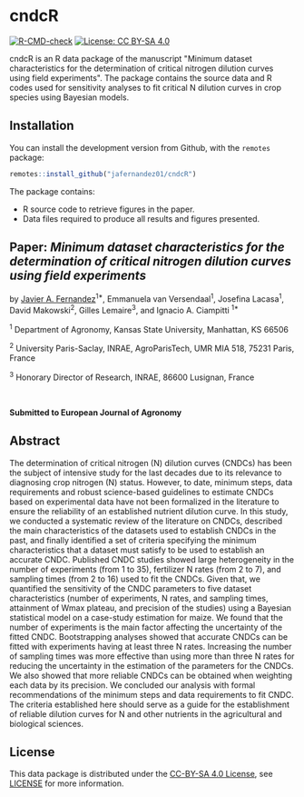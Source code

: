 # cndcR

[![R-CMD-check](https://github.com/jafernandez01/cndcR/actions/workflows/r.yaml/badge.svg?branch=main)](https://github.com/jafernandez01/cndcR/actions/workflows/r.yaml)
[![License: CC BY-SA 4.0](https://img.shields.io/badge/License-CC_BY--SA_4.0-red.svg)](https://github.com/jafernandez01/cndcR/blob/main/LICENSE.md)

cndcR is an R data package of the manuscript "Minimum dataset characteristics for the determination of critical nitrogen dilution curves using field experiments". The package contains the source data and R codes used for sensitivity analyses to fit critical N dilution curves in crop species using Bayesian models.

## Installation

You can install the development version from Github, with the `remotes` package:

```r
remotes::install_github("jafernandez01/cndcR")
```

The package contains:

* R source code to retrieve figures in the paper.
* Data files required to produce all results and figures presented.

## Paper: *Minimum dataset characteristics for the determination of critical nitrogen dilution curves using field experiments*

by [Javier A. Fernandez](http://jafernandez.netlify.app)<sup>1*</sup>, Emmanuela van Versendaal<sup>1</sup>, Josefina Lacasa<sup>1</sup>, David Makowski<sup>2</sup>, Gilles Lemaire<sup>3</sup>, and Ignacio A. Ciampitti <sup>1*</sup>

<sup>1</sup> Department of Agronomy, Kansas State University, Manhattan, KS 66506

<sup>2</sup> University Paris-Saclay, INRAE, AgroParisTech, UMR MIA 518, 75231 Paris, France

<sup>3</sup> Honorary Director of Research, INRAE, 86600 Lusignan, France

<br> 

**Submitted to European Journal of Agronomy**


## Abstract
The determination of critical nitrogen (N) dilution curves (CNDCs) has been the subject of intensive study for the last decades due to its relevance to diagnosing crop nitrogen (N) status. However, to date, minimum steps, data requirements and robust science-based guidelines to estimate CNDCs based on experimental data have not been formalized in the literature to ensure the reliability of an established nutrient dilution curve. In this study, we conducted a systematic review of the literature on CNDCs, described the main characteristics of the datasets used to establish CNDCs in the past, and finally identified a set of criteria specifying the minimum characteristics that a dataset must satisfy to be used to establish an accurate CNDC. Published CNDC studies showed large heterogeneity in the number of experiments (from 1 to 35), fertilizer N rates (from 2 to 7), and sampling times (from 2 to 16) used to fit the CNDCs. Given that, we quantified the sensitivity of the CNDC parameters to five dataset characteristics (number of experiments, N rates, and sampling times, attainment of Wmax plateau, and precision of the studies) using a Bayesian statistical model on a case-study estimation for maize. We found that the number of experiments is the main factor affecting the uncertainty of the fitted CNDC. Bootstrapping analyses showed that accurate CNDCs can be fitted with experiments having at least three N rates. Increasing the number of sampling times was more effective than using more than three N rates for reducing the uncertainty in the estimation of the parameters for the CNDCs. We also showed that more reliable CNDCs can be obtained when weighting each data by its precision. We concluded our analysis with formal recommendations of the minimum steps and data requirements to fit CNDC. The criteria established here should serve as a guide for the establishment of reliable dilution curves for N and other nutrients in the agricultural and biological sciences.


## License
This data package is distributed under the [CC-BY-SA 4.0 License](https://creativecommons.org/licenses/by-sa/4.0/), see [LICENSE](https://github.com/jafernandez01/cndcR/blob/main/LICENSE.md) for more information.
